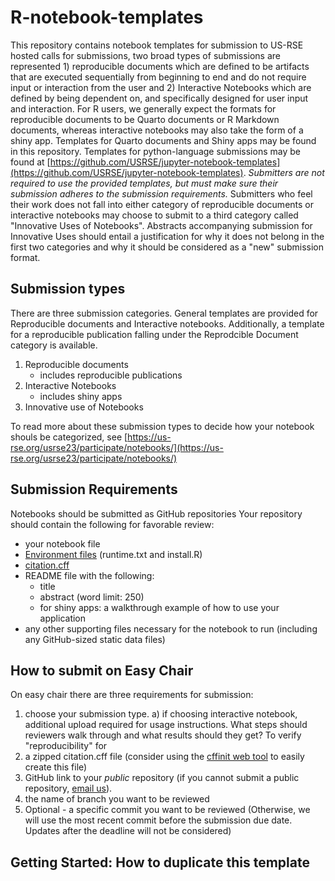# R-notebook-templates
This repository contains notebook templates for submission to US-RSE hosted calls for submissions, two broad types of submissions are represented 1) reproducible documents which are defined to be artifacts that are executed sequentially from beginning to end and do not require input or interaction from the user and 2) Interactive Notebooks which are defined by being dependent on, and specifically designed for user input and interaction. For R users, we generally expect the formats for reproducible documents to be Quarto documents or R Markdown documents, whereas interactive notebooks may also take the form of a shiny app. Templates for Quarto documents and Shiny apps may be found in this repository. Templates for python-language submissions may be found at [https://github.com/USRSE/jupyter-notebook-templates](https://github.com/USRSE/jupyter-notebook-templates). *Submitters are not required to use the provided templates, but must make sure their submission adheres to the submission requirements.* Submitters who feel their work does not fall into either category of reproducible documents or interactive notebooks may choose to submit to a third category called "Innovative Uses of Notebooks". Abstracts accompanying submission for Innovative Uses should entail a justification for why it does not belong in the first two categories and why it should be considered as a "new" submission format. 




## Submission types
There are three submission categories. General templates are provided for Reproducible documents and Interactive notebooks. Additionally, a template for a reproducible publication falling under the Reprodcible Document category is available. 
1) Reproducible documents
    - includes reproducible publications
2) Interactive Notebooks
    - includes shiny apps
3) Innovative use of Notebooks

To read more about these submission types to decide how your notebook shouls be categorized, see [https://us-rse.org/usrse23/participate/notebooks/](https://us-rse.org/usrse23/participate/notebooks/)



## Submission Requirements

Notebooks should be submitted as GitHub repositories
Your repository should contain the following for favorable review:
- your notebook file
- [Environment files](https://mybinder.readthedocs.io/en/latest/howto/languages.html#the-r-language) (runtime.txt and install.R)
- [citation.cff](https://citation-file-format.github.io/)
- README file with the following:
    - title
    - abstract (word limit: 250)
    - for shiny apps: a walkthrough example of how to use your application
- any other supporting files necessary for the notebook to run (including any GitHub-sized static data files)

## How to submit on Easy Chair
On easy chair there are three requirements for submission:
1) choose your submission type.
    a) if choosing interactive notebook, additional upload required for usage instructions. What steps should reviewers walk through and what results should they get? To verify "reproducibility" for 
2) a zipped citation.cff file (consider using the [cffinit web tool](https://citation-file-format.github.io/cff-initializer-javascript/#/) to easily create this file) 
3) GitHub link to your *public* repository (if you cannot submit a public repository, [email us](mailto:usrsecon2023@easychair.org)).
4) the name of branch you want to be reviewed
5) Optional - a specific commit you want to be reviewed (Otherwise, we will use the most recent commit before the submission due date. Updates after the deadline will not be considered)



## Getting Started: How to duplicate this template














